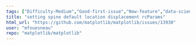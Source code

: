 ```yaml
---
tags: ["Difficulty-Medium","Good-first-issue","New-feature","data-science","data-visualization","gtk","matplotlib","plotting","python","qt","status-inactive","tk","topic-rcparams","wx"]
title: "setting spine default location displacement rcParams"
html_url: "https://github.com/matplotlib/matplotlib/issues/13930"
user: "mfouesneau"
repo: "matplotlib/matplotlib"
---
```


